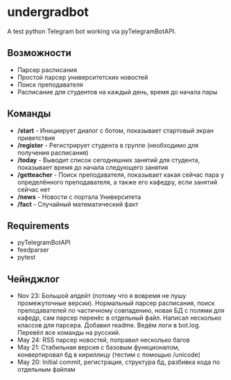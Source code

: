 # undergradbot
A test python Telegram bot working via pyTelegramBotAPI. 

## Возможности

* Парсер расписания
* Простой парсер университетских новостей
* Поиск преподавателя
* Расписание для студентов на каждый день, время до начала пары

## Команды

* **/start** - Инициирует диалог с ботом, показывает стартовый экран приветствия
* **/register** - Регистрирует студента в группе (необходимо для получения расписания)
* **/today** - Выводит список сегодняшних занятий для студента, показывает время до начала следующего занятия
* **/getteacher** - Поиск преподавателя, показывает какая сейчас пара у определённого преподавателя, а также его кафедру, если занятий сейчас нет
* **/news** - Новости с портала Университета
* **/fact** - Случайный математический факт

## Requirements

* pyTelegramBotAPI
* feedparser
* pytest



## Чейнджлог

* Nov 23: Большой апдейт (потому что я вовремя не пушу промежуточные версии). Нормальный парсер расписания, поиск преподавателей по частичному совпадению, новая БД с полями для кафедр, сам парсер перенёс в отдельный файл. Написал несколько классов для парсера. Добавил readme. Ведём логи в bot.log. Перевёл все команды на русский.
* May 24: RSS парсер новостей, поправил несколько багов
* May 21: Стабильная версия с базовым функционалом, конвертировал бд в кириллицу (тестим с помощью /unicode)
* May 20: Initial commit, регистрация, структура бд, разбивка кода по отдельным файлам
